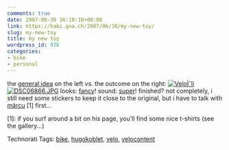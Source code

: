 ```yaml
---
comments: true
date: 2007-06-30 16:10:10+00:00
link: https://habi.gna.ch/2007/06/30/my-new-toy/
slug: my-new-toy
title: my new toy
wordpress_id: 976
categories:
- bike
- personal
---
```


the [general idea](http://www.pedalmafia.com/mafid/mafia_id.html) on the left vs. the outcome on the right:
[![VeloÌˆli](https://habi.gna.ch/wp-content/uploads/2007/06/veloli-tm.jpg)](https://habi.gna.ch/wp-content/uploads/2007/06/veloli.jpg)[![DSC06866.JPG](https://habi.gna.ch/wp-content/uploads/2007/06/dsc06866-tm.jpg)](https://habi.gna.ch/wp-content/uploads/2007/06/dsc06866.jpg)
looks: [fancy](https://www.flickr.com/photos/habi/tags/hugokoblet/)!
sound: [super](http://www.youtube.com/watch?v=ezzC_cSe47I)!
finished? not completely, i still need some stickers to keep it close to the original, but i have to talk with [märcu](http://kreativpunkt.ch/) [1] first...

[1]: if you surf around a bit on his page, you'll find some nice t-shirts (see the gallery...)



Technorati Tags: [bike](http://www.technorati.com/tag/bike), [hugokoblet](http://www.technorati.com/tag/hugokoblet), [velo](http://www.technorati.com/tag/velo), [velocontent](http://www.technorati.com/tag/velocontent)
